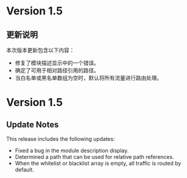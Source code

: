 # Version 1.5

## 更新说明

本次版本更新包含以下内容：

- 修复了模块描述显示中的一个错误。
- 确定了可用于相对路径引用的路径。
- 当白名单或黑名单数组为空时，默认将所有流量进行路由处理。

# Version 1.5

## Update Notes

This release includes the following updates:

- Fixed a bug in the module description display.
- Determined a path that can be used for relative path references.
- When the whitelist or blacklist array is empty, all traffic is routed by default.

